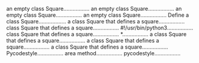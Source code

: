 an empty class Square.................
an empty class Square.................
an empty class Square.................
an empty class Square.................
Define a class Square..................
a class Square that defines a square.................
class Square that defines a square.................
#!/usr/bin/python3.................
class Square that defines a square.................
*.................
a class Square that defines a square.................
a class Square that defines a square.................
a class Square that defines a square.................
Pycodestyle.................
area method.................
pycodestyle.................
